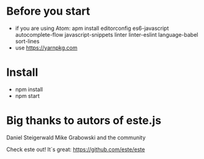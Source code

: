 # Before you start
- if you are using Atom: apm install editorconfig es6-javascript autocomplete-flow javascript-snippets linter linter-eslint language-babel sort-lines
- use https://yarnpkg.com

# Install
- npm install
- npm start

# Big thanks to autors of este.js
Daniel Steigerwald
Mike Grabowski
and the community

Check este out! It´s great: https://github.com/este/este
